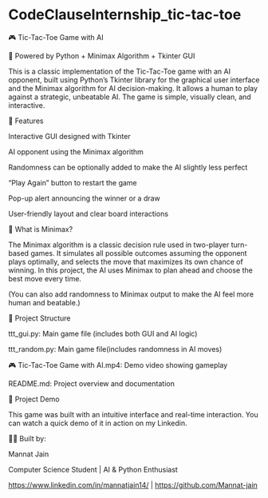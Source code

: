 # CodeClauseInternship_tic-tac-toe
🎮 Tic-Tac-Toe Game with AI

🧠 Powered by Python + Minimax Algorithm + Tkinter GUI

This is a classic implementation of the Tic-Tac-Toe game with an AI opponent, built using Python’s Tkinter library for the graphical user interface and the Minimax algorithm for AI decision-making. It allows a human to play against a strategic, unbeatable AI. The game is simple, visually clean, and interactive.

📌 Features

Interactive GUI designed with Tkinter

AI opponent using the Minimax algorithm

Randomness can be optionally added to make the AI slightly less perfect

“Play Again” button to restart the game

Pop-up alert announcing the winner or a draw

User-friendly layout and clear board interactions

🧠 What is Minimax?

The Minimax algorithm is a classic decision rule used in two-player turn-based games. It simulates all possible outcomes assuming the opponent plays optimally, and selects the move that maximizes its own chance of winning. In this project, the AI uses Minimax to plan ahead and choose the best move every time.

(You can also add randomness to Minimax output to make the AI feel more human and beatable.)

📁 Project Structure

ttt_gui.py: Main game file (includes both GUI and AI logic)

ttt_random.py: Main game file(includes randomness in AI moves)

🎮 Tic-Tac-Toe Game with AI.mp4: Demo video showing gameplay

README.md: Project overview and documentation

🎥 Project Demo

This game was built with an intuitive interface and real-time interaction.
You can watch a quick demo of it in action on my Linkedin.

🙋‍♀️ Built by:

Mannat Jain

Computer Science Student | AI & Python Enthusiast

https://www.linkedin.com/in/mannatjain14/ | https://github.com/Mannat-jain
